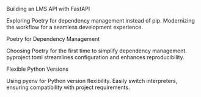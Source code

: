 Building an LMS API with FastAPI

Exploring Poetry for dependency management instead of pip. Modernizing the workflow for a seamless development experience.

Poetry for Dependency Management

Choosing Poetry for the first time to simplify dependency management. pyproject.toml streamlines configuration and enhances reproducibility.

Flexible Python Versions

Using pyenv for Python version flexibility. Easily switch interpreters, ensuring compatibility with project requirements.
